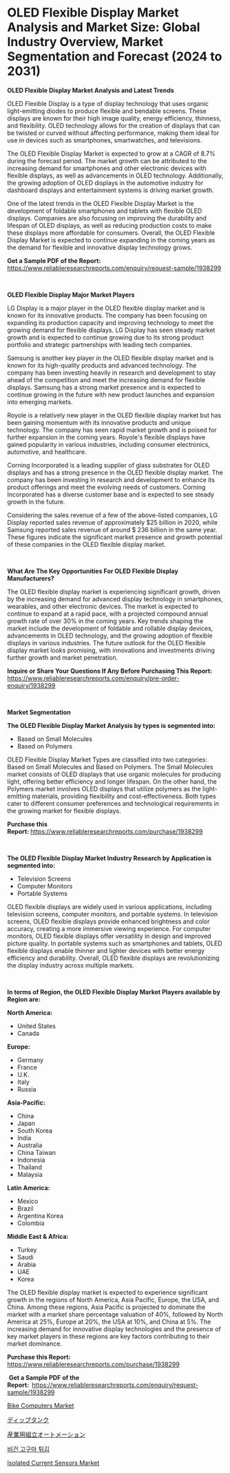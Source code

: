 <p><h1>OLED Flexible Display Market Analysis and Market Size: Global Industry Overview, Market Segmentation and Forecast (2024 to 2031)</h1></p><p><strong>OLED Flexible Display Market Analysis and Latest Trends</strong></p>
<p><p>OLED Flexible Display is a type of display technology that uses organic light-emitting diodes to produce flexible and bendable screens. These displays are known for their high image quality, energy efficiency, thinness, and flexibility. OLED technology allows for the creation of displays that can be twisted or curved without affecting performance, making them ideal for use in devices such as smartphones, smartwatches, and televisions.</p><p>The OLED Flexible Display Market is expected to grow at a CAGR of 8.7% during the forecast period. The market growth can be attributed to the increasing demand for smartphones and other electronic devices with flexible displays, as well as advancements in OLED technology. Additionally, the growing adoption of OLED displays in the automotive industry for dashboard displays and entertainment systems is driving market growth.</p><p>One of the latest trends in the OLED Flexible Display Market is the development of foldable smartphones and tablets with flexible OLED displays. Companies are also focusing on improving the durability and lifespan of OLED displays, as well as reducing production costs to make these displays more affordable for consumers. Overall, the OLED Flexible Display Market is expected to continue expanding in the coming years as the demand for flexible and innovative display technology grows.</p></p>
<p><strong>Get a Sample PDF of the Report:&nbsp;</strong> <a href="https://www.reliableresearchreports.com/enquiry/request-sample/1938299">https://www.reliableresearchreports.com/enquiry/request-sample/1938299</a></p>
<p>&nbsp;</p>
<p><strong>OLED Flexible Display Major Market Players</strong></p>
<p><p>LG Display is a major player in the OLED flexible display market and is known for its innovative products. The company has been focusing on expanding its production capacity and improving technology to meet the growing demand for flexible displays. LG Display has seen steady market growth and is expected to continue growing due to its strong product portfolio and strategic partnerships with leading tech companies.</p><p>Samsung is another key player in the OLED flexible display market and is known for its high-quality products and advanced technology. The company has been investing heavily in research and development to stay ahead of the competition and meet the increasing demand for flexible displays. Samsung has a strong market presence and is expected to continue growing in the future with new product launches and expansion into emerging markets.</p><p>Royole is a relatively new player in the OLED flexible display market but has been gaining momentum with its innovative products and unique technology. The company has seen rapid market growth and is poised for further expansion in the coming years. Royole's flexible displays have gained popularity in various industries, including consumer electronics, automotive, and healthcare.</p><p>Corning Incorporated is a leading supplier of glass substrates for OLED displays and has a strong presence in the OLED flexible display market. The company has been investing in research and development to enhance its product offerings and meet the evolving needs of customers. Corning Incorporated has a diverse customer base and is expected to see steady growth in the future.</p><p>Considering the sales revenue of a few of the above-listed companies, LG Display reported sales revenue of approximately $25 billion in 2020, while Samsung reported sales revenue of around $ 236 billion in the same year. These figures indicate the significant market presence and growth potential of these companies in the OLED flexible display market.</p></p>
<p>&nbsp;</p>
<p><strong>What Are The Key Opportunities For OLED Flexible Display Manufacturers?</strong></p>
<p><p>The OLED flexible display market is experiencing significant growth, driven by the increasing demand for advanced display technology in smartphones, wearables, and other electronic devices. The market is expected to continue to expand at a rapid pace, with a projected compound annual growth rate of over 30% in the coming years. Key trends shaping the market include the development of foldable and rollable display devices, advancements in OLED technology, and the growing adoption of flexible displays in various industries. The future outlook for the OLED flexible display market looks promising, with innovations and investments driving further growth and market penetration.</p></p>
<p><strong>Inquire or Share Your Questions If Any Before Purchasing This Report:</strong> <a href="https://www.reliableresearchreports.com/enquiry/pre-order-enquiry/1938299">https://www.reliableresearchreports.com/enquiry/pre-order-enquiry/1938299</a></p>
<p>&nbsp;</p>
<p><strong>Market Segmentation</strong></p>
<p><strong>The OLED Flexible Display Market Analysis by types is segmented into:</strong></p>
<p><ul><li>Based on Small Molecules</li><li>Based on Polymers</li></ul></p>
<p><p>OLED Flexible Display Market Types are classified into two categories: Based on Small Molecules and Based on Polymers. The Small Molecules market consists of OLED displays that use organic molecules for producing light, offering better efficiency and longer lifespan. On the other hand, the Polymers market involves OLED displays that utilize polymers as the light-emitting materials, providing flexibility and cost-effectiveness. Both types cater to different consumer preferences and technological requirements in the growing market for flexible displays.</p></p>
<p><strong>Purchase this Report:&nbsp;</strong><a href="https://www.reliableresearchreports.com/purchase/1938299">https://www.reliableresearchreports.com/purchase/1938299</a></p>
<p>&nbsp;</p>
<p><strong>The OLED Flexible Display Market Industry Research by Application is segmented into:</strong></p>
<p><ul><li>Television Screens</li><li>Computer Monitors</li><li>Portable Systems</li></ul></p>
<p><p>OLED flexible displays are widely used in various applications, including television screens, computer monitors, and portable systems. In television screens, OLED flexible displays provide enhanced brightness and color accuracy, creating a more immersive viewing experience. For computer monitors, OLED flexible displays offer versatility in design and improved picture quality. In portable systems such as smartphones and tablets, OLED flexible displays enable thinner and lighter devices with better energy efficiency and durability. Overall, OLED flexible displays are revolutionizing the display industry across multiple markets.</p></p>
<p>&nbsp;</p>
<p><strong>In terms of Region, the OLED Flexible Display Market Players available by Region are:</strong></p>
<p>
    <p> <strong> North America: </strong>
        <ul>
            <li>United States</li>
            <li>Canada</li>
        </ul>
        </p> 
    <p> <strong> Europe: </strong>
        <ul>
            <li>Germany</li>
            <li>France</li>
            <li>U.K.</li>
            <li>Italy</li>
            <li>Russia</li>
        </ul>
        </p> 
    <p> <strong> Asia-Pacific: </strong>
        <ul>
            <li>China</li>
            <li>Japan</li>
            <li>South Korea</li>
            <li>India</li>
            <li>Australia</li>
            <li>China Taiwan</li>
            <li>Indonesia</li>
            <li>Thailand</li>
            <li>Malaysia</li>
        </ul>
        </p> 
    <p> <strong> Latin America: </strong>
        <ul>
            <li>Mexico</li>
            <li>Brazil</li>
            <li>Argentina Korea</li>
            <li>Colombia</li>
        </ul>
        </p> 
    <p> <strong> Middle East & Africa: </strong>
        <ul>
            <li>Turkey</li>
            <li>Saudi</li>
            <li>Arabia</li>
            <li>UAE</li>
            <li>Korea</li>
        </ul>
    </p>
    </p>
<p><p>The OLED flexible display market is expected to experience significant growth in the regions of North America, Asia Pacific, Europe, the USA, and China. Among these regions, Asia Pacific is projected to dominate the market with a market share percentage valuation of 40%, followed by North America at 25%, Europe at 20%, the USA at 10%, and China at 5%. The increasing demand for innovative display technologies and the presence of key market players in these regions are key factors contributing to their market dominance.</p></p>
<p><strong>Purchase this Report: </strong><a href="https://www.reliableresearchreports.com/purchase/1938299">https://www.reliableresearchreports.com/purchase/1938299</a></p>
<p>&nbsp;<strong>Get a Sample PDF of the Report:&nbsp;&nbsp;</strong><a href="https://www.reliableresearchreports.com/enquiry/request-sample/1938299">https://www.reliableresearchreports.com/enquiry/request-sample/1938299</a></p>
<p><strong></strong></p>
<p><p><a href="https://issuu.com/reportprime-2/docs/bike-computers-market-size-2030.pptx">Bike Computers Market</a></p><p><a href="https://medium.com/@lindakreitz2023/%E3%83%87%E3%82%A3%E3%83%83%E3%83%97%E3%82%BF%E3%83%B3%E3%82%AF%E5%B8%82%E5%A0%B4%E3%81%AE%E8%A6%8B%E9%80%9A%E3%81%97-%E5%B8%82%E5%A0%B4%E5%8B%95%E5%90%91-%E6%88%90%E9%95%B7-2024%E5%B9%B4%E3%81%8B%E3%82%892031%E5%B9%B4%E3%81%BE%E3%81%A7%E3%81%AE%E4%BA%88%E6%B8%AC-96356031df9a">ディップタンク</a></p><p><a href="https://github.com/bucuel854722/Market-Research-Report-List-1/blob/main/53611409939.md">産業用組立オートメーション</a></p><p><a href="https://medium.com/@arthuralety6767836754/%EC%B1%84%EC%8B%9D%EC%A3%BC%EC%9D%98%EC%9E%90%EC%9A%A9-%EA%B3%A0%EA%B5%AC%EB%A7%88-%ED%9B%84%EB%9D%BC%EC%9D%B4-%EC%8B%9C%EC%9E%A5-%EB%B6%84%EC%84%9D-cagr-%EC%8B%9C%EC%9E%A5-%EC%84%B8%EB%B6%84%ED%99%94-%EB%B0%8F-%EC%A0%84-%EC%84%B8%EA%B3%84-%EC%82%B0%EC%97%85-%EA%B0%9C%EC%9A%94-2a00586bebb3">비건 고구마 튀김</a></p><p><a href="https://github.com/julyju69/Market-Research-Report-List-2/blob/main/isolated-current-sensors-market.md">Isolated Current Sensors Market</a></p></p>